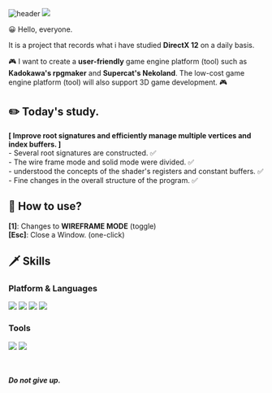 ![header](https://capsule-render.vercel.app/api?text=Mawi1e!&fontSize=50&rotate=0&color=38303f&fontColor=ff0099&type=Waving&animation=scaleIn)
<a href="https://mawile.tistory.com/" target="_blank"><img src="https://img.shields.io/badge/Blog-e20133?style=flat-square&logo=BLOG&logoColor=white"/></a>

😀 Hello, everyone.

It is a project that records what i have studied **DirectX 12** on a daily basis.

🎮 I want to create a **user-friendly** game engine platform (tool) such as **Kadokawa's rpgmaker** and **Supercat's Nekoland**.
The low-cost game engine platform (tool) will also support 3D game development. 🎮

## ✏️ Today's study.
**[ Improve root signatures and efficiently manage multiple vertices and index buffers. ]**  
\- Several root signatures are constructed. ✅  
\- The wire frame mode and solid mode were divided. ✅  
\- understood the concepts of the shader's registers and constant buffers. ✅  
\- Fine changes in the overall structure of the program. ✅  


## 🔑 How to use?
**[1]**: Changes to **WIREFRAME MODE** (toggle)  
**[Esc]**: Close a Window. (one-click)  

## 🗡️ Skills
### Platform & Languages
<img src="https://img.shields.io/badge/C%2B%2B-9a00e6?style=flat-square&logo=C%2B%2B&logoColor=white"/> <img src="https://img.shields.io/badge/Python-ff9533?style=flat-square&logo=PYTHON&logoColor=white"/>  <img src="https://img.shields.io/badge/Lua-ff03ff?style=flat-square&logo=LUA&logoColor=white"/> <img src="https://img.shields.io/badge/Rust-38303f?style=flat-square&logo=RUST&logoColor=white"/>
### Tools
<img src="https://img.shields.io/badge/Win32API-38303f?style=flat-square&color=white&logo=MICROSOFT&logoColor=f41e48"/> <img src="https://img.shields.io/badge/DirectX-38303f?style=flat-square&color=white&logo=MICROSOFT&logoColor=02afb7"/>

<br></br>
***Do not give up.***
